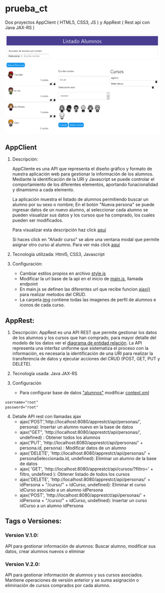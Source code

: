 # prueba_ct
Dos proyectos AppClient ( HTML5, CSS3, JS ) y AppRest ( Rest api con Java JAX-RS )

![Listado alumnos](https://github.com/Camilatapia/prueba_ct/blob/master/version2.png)

## AppClient
1. Descripción:

    AppCliente es una API que representa el diseño gráfico y formato de nuestra aplicación web para gestionar la información de los alumnos. Mediante la identificación de la URI y Javascript se puede controlar el comportamiento de los diferentes elementos, aportando funacionalidad y dinamismo a cada elemento.

    La aplicación muestra el listado de alumnos permitiendo buscar un alumno por su sexo o nombre; En el botón "Nueva persona" se puede ingresar datos de un nuevo alumno, al seleccionar cada alumno se pueden visualizar sus datos y los cursos que ha comprado, los cuales pueden ser modificados.

    Para visualizar esta descripción haz click [aquí](https://github.com/Camilatapia/prueba_ct/blob/master/version2.png)

    Si haces click en "Añadir curso" se abre una ventana modal que permite asignar otro curso al alumno. Para ver más click [aquí](https://github.com/Camilatapia/prueba_ct/blob/master/version%202-asignar.png)

2. Tecnología utilizada: Html5, CSS3, Javascript 

3. Configuración: 
    - Cambiar estilos propios en archivo [style.js](https://github.com/Camilatapia/prueba_ct/blob/master/appclient/css/style.css)
    - Modificar la url base de la api en el inicio de [main.js](https://github.com/Camilatapia/prueba_ct/blob/master/appclient/js/main.js), llamada endpoint
    - En main.js se definen las diferentes url que recibe funcion [ajax()](https://github.com/Camilatapia/prueba_ct/blob/master/appclient/js/ajax.js) para realizar metodos del CRUD. 
    - La carpeta [img](https://github.com/Camilatapia/prueba_ct/tree/master/appclient/img) contiene todas las imagenes de perfil de alumnos e iconos de cada curso.


## AppRest:
1. Descripción:
AppRest es una API REST que permite gestionar los datos de los alumnos y los cursos que han comprado, para mayor detalle del modelo de los datos ver el [diagrama de entidad relación](https://github.com/Camilatapia/prueba_ct/blob/master/diagrama.png). La API representa una interfaz uniforme que sistematiza el proceso con la información, es necesaria la identificación de una URI para realizar la transferencia de datos y ejecutar acciones del CRUD (POST, GET, PUT y DELETE).

2. Tecnología usada: Java JAX-RS

3. Configuración 
    
    - Para configurar base de datos ["alumnos"](https://github.com/Camilatapia/prueba_ct/blob/master/script-db.sql) modificar [context.xml](https://github.com/Camilatapia/prueba_ct/blob/master/apprest/WebContent/META-INF/context.xml)
        
~~~
username="root"
password="root"
~~~

4. Detalle API rest con llamadas ajax
    - ajax('POST','http://localhost:8080/apprestct/api/personas/', persona): Insertar un alumno nuevo en la base de datos
    - ajax("GET", 'http://localhost:8080/apprestct/api/personas/', undefined) : Obtener todos los alumnos 
    - ajax('PUT', 'http://localhost:8080/apprestct/api/personas/' + persona.id, persona) : Modificar datos de un alumno
    - ajax('DELETE', 'http://localhost:8080/apprestct/api/personas/' + personaSeleccionada.id, undefined): Eliminar un alumno de la base de datos
    - ajax( 'GET', 'http://localhost:8080/apprestct/api/cursos/?filtro='  + filtro, undefined ): Obtener listado de todos los cursos
    - ajax('DELETE', 'http://localhost:8080/apprestct/api/personas/' + idPersona + "/curso/" + idCurso, undefined): Eliminar el curso idCurso asociado a un alumno idPersona
    - ajax('POST', 'http://localhost:8080/apprestct/api/personas/' + idPersona + "/curso/" + idCurso, undefined): Insertar un curso idCurso a un alumno idPersona

## Tags o Versiones:  
### Version V.1.0: 
API para gestionar información de alumnos: Buscar alumno, modificar sus datos, crear alumnos nuevos o eliminar
### Version V.2.0:
API para gestionar información de alumnos y sus cursos asociados. Mantiene operaciones de versión anterior y se suma asignación o eliminación de cursos comprados por cada alumno.


